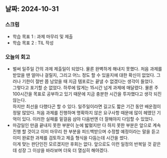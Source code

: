 ## 날짜: 2024-10-31

### 스크럼
- 학습 목표 1 : 과제 마무리 및 제출  
- 학습 목표 2 : TIL 작성 


### 오늘의 회고
- 벌써 일주일 간의 과제 제출일이 되었다. 물론 완벽하게 해내지 못했다. 처음 과제를 받았을 땐 얼마나 걸릴지,
그리고 어느 정도 할 수 있을지에 대한 확신이 없었다. 그러나 기한이 절반 쯤 남았을 때 지금 템포로는
끝낼 수 없겠다는 생각이 들었다. </br>
그렇다고 포기할 순 없었다. 하루에 많게는 15시간 넘게 과제에 매달렸다. 물론 주 100시간을 목표로
공부하고 있기 때문에 지금 충분한 시간을 투자했다고 생각 되진 않는다. </br>
하지만 최선을 다했다곤 할 수 있다. 일주일이라면 길고도 짧은 기간 동안 배운점이 정말 많았다.
처음 과제를 진행하며 명확하지 않은 요구사항 때문에 많이 헤맸던 기억이 있다.
이러한 실패를 밑걸음 삼아 다음번엔 더 잘해야지 다임할 수 있었다. </br>
- 마감일인 만큼 끝내지 못한 부분이 눈에 밟혔지만 다 하지 못한 부분은 앞으로 계속 진행 할 것이고
이미 마무리 한 부분을 피드백받으며 수정할 예정이라는 말을 듣고 이미 완료한 과제를 검토하고
제출 형식을 다듬는데 시간을 썼다. </br>
이게 맞는 판단인진 모르겠지만 후회는 없다. 앞으로도 이런 일정의 반복일 것 같은데
성장 그 이상을 바라보며 더욱 더 열심히 해야겠다. 




